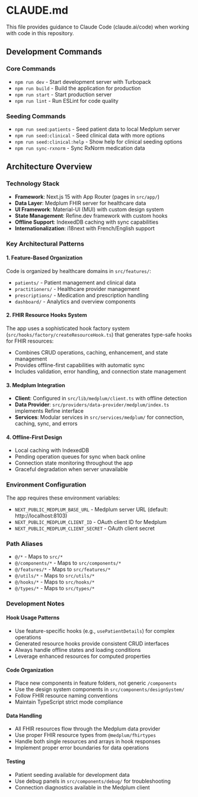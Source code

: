 # CLAUDE.md

This file provides guidance to Claude Code (claude.ai/code) when working with code in this repository.

## Development Commands

### Core Commands
- `npm run dev` - Start development server with Turbopack
- `npm run build` - Build the application for production
- `npm run start` - Start production server
- `npm run lint` - Run ESLint for code quality

### Seeding Commands
- `npm run seed:patients` - Seed patient data to local Medplum server
- `npm run seed:clinical` - Seed clinical data with more options
- `npm run seed:clinical:help` - Show help for clinical seeding options
- `npm run sync-rxnorm` - Sync RxNorm medication data

## Architecture Overview

### Technology Stack
- **Framework**: Next.js 15 with App Router (pages in `src/app/`)
- **Data Layer**: Medplum FHIR server for healthcare data
- **UI Framework**: Material-UI (MUI) with custom design system
- **State Management**: Refine.dev framework with custom hooks
- **Offline Support**: IndexedDB caching with sync capabilities
- **Internationalization**: i18next with French/English support

### Key Architectural Patterns

#### 1. Feature-Based Organization
Code is organized by healthcare domains in `src/features/`:
- `patients/` - Patient management and clinical data
- `practitioners/` - Healthcare provider management  
- `prescriptions/` - Medication and prescription handling
- `dashboard/` - Analytics and overview components

#### 2. FHIR Resource Hooks System
The app uses a sophisticated hook factory system (`src/hooks/factory/createResourceHook.ts`) that generates type-safe hooks for FHIR resources:
- Combines CRUD operations, caching, enhancement, and state management
- Provides offline-first capabilities with automatic sync
- Includes validation, error handling, and connection state management

#### 3. Medplum Integration
- **Client**: Configured in `src/lib/medplum/client.ts` with offline detection
- **Data Provider**: `src/providers/data-provider/medplum/index.ts` implements Refine interface
- **Services**: Modular services in `src/services/medplum/` for connection, caching, sync, and errors

#### 4. Offline-First Design
- Local caching with IndexedDB
- Pending operation queues for sync when back online
- Connection state monitoring throughout the app
- Graceful degradation when server unavailable

### Environment Configuration

The app requires these environment variables:
- `NEXT_PUBLIC_MEDPLUM_BASE_URL` - Medplum server URL (default: http://localhost:8103)
- `NEXT_PUBLIC_MEDPLUM_CLIENT_ID` - OAuth client ID for Medplum
- `NEXT_PUBLIC_MEDPLUM_CLIENT_SECRET` - OAuth client secret

### Path Aliases
- `@/*` - Maps to `src/*`
- `@/components/*` - Maps to `src/components/*`
- `@/features/*` - Maps to `src/features/*`
- `@/utils/*` - Maps to `src/utils/*`
- `@/hooks/*` - Maps to `src/hooks/*`
- `@/types/*` - Maps to `src/types/*`

### Development Notes

#### Hook Usage Patterns
- Use feature-specific hooks (e.g., `usePatientDetails`) for complex operations
- Generated resource hooks provide consistent CRUD interfaces
- Always handle offline states and loading conditions
- Leverage enhanced resources for computed properties

#### Code Organization
- Place new components in feature folders, not generic `/components`
- Use the design system components in `src/components/designSystem/`
- Follow FHIR resource naming conventions
- Maintain TypeScript strict mode compliance

#### Data Handling
- All FHIR resources flow through the Medplum data provider
- Use proper FHIR resource types from `@medplum/fhirtypes`
- Handle both single resources and arrays in hook responses
- Implement proper error boundaries for data operations

#### Testing
- Patient seeding available for development data
- Use debug panels in `src/components/debug/` for troubleshooting
- Connection diagnostics available in the Medplum client
